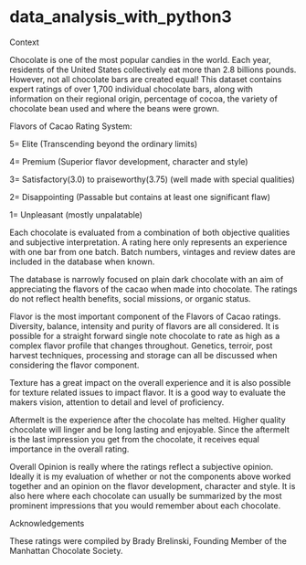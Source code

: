 # data_analysis_with_python3
Context 

Chocolate is one of the most popular candies in the world. Each year, residents of the United States collectively eat more than 2.8 billions pounds. However, not all chocolate bars are created equal! This dataset contains expert ratings of over 1,700 individual chocolate bars, along with information on their regional origin, percentage of cocoa, the variety of chocolate bean used and where the beans were grown. 

Flavors of Cacao Rating System: 

5= Elite (Transcending beyond the ordinary limits) 

4= Premium (Superior flavor development, character and style) 

3= Satisfactory(3.0) to praiseworthy(3.75) (well made with special qualities) 

2= Disappointing (Passable but contains at least one significant flaw) 

1= Unpleasant (mostly unpalatable) 

Each chocolate is evaluated from a combination of both objective qualities and subjective interpretation. A rating here only represents an experience with one bar from one batch. Batch numbers, vintages and review dates are included in the database when known.  

The database is narrowly focused on plain dark chocolate with an aim of appreciating the flavors of the cacao when made into chocolate. The ratings do not reflect health benefits, social missions, or organic status. 

Flavor is the most important component of the Flavors of Cacao ratings. Diversity, balance, intensity and purity of flavors are all considered. It is possible for a straight forward single note chocolate to rate as high as a complex flavor profile that changes throughout. Genetics, terroir, post harvest techniques, processing and storage can all be discussed when considering the flavor component.  

Texture has a great impact on the overall experience and it is also possible for texture related issues to impact flavor. It is a good way to evaluate the makers vision, attention to detail and level of proficiency. 

Aftermelt is the experience after the chocolate has melted. Higher quality chocolate will linger and be long lasting and enjoyable. Since the aftermelt is the last impression you get from the chocolate, it receives equal importance in the overall rating. 

Overall Opinion is really where the ratings reflect a subjective opinion. Ideally it is my evaluation of whether or not the components above worked together and an opinion on the flavor development, character and style. It is also here where each chocolate can usually be summarized by the most prominent impressions that you would remember about each chocolate. 

Acknowledgements 

These ratings were compiled by Brady Brelinski, Founding Member of the Manhattan Chocolate Society. 
